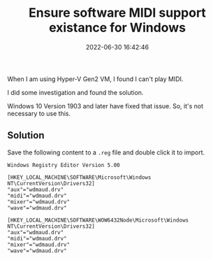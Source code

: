 ﻿---
title: Ensure software MIDI support existance for Windows
date: 2022-06-30 16:42:46
categories:
- [Technologies, Windows, Windows Apps, Development, Experience]
tags:
- Technologies
- Windows
- Windows Apps
- Development
- Experience
---

When I am using Hyper-V Gen2 VM, I found I can't play MIDI.

I did some investigation and found the solution.

Windows 10 Version 1903 and later have fixed that issue. So, it's not necessary to use this.

## Solution

Save the following content to a `.reg` file and double click it to import.

```
Windows Registry Editor Version 5.00

[HKEY_LOCAL_MACHINE\SOFTWARE\Microsoft\Windows NT\CurrentVersion\Drivers32]
"aux"="wdmaud.drv"
"midi"="wdmaud.drv"
"mixer"="wdmaud.drv"
"wave"="wdmaud.drv"

[HKEY_LOCAL_MACHINE\SOFTWARE\WOW6432Node\Microsoft\Windows NT\CurrentVersion\Drivers32]
"aux"="wdmaud.drv"
"midi"="wdmaud.drv"
"mixer"="wdmaud.drv"
"wave"="wdmaud.drv"

```
